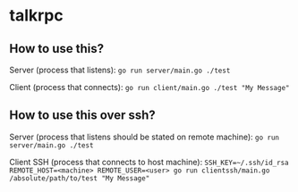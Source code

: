 # talkrpc

## How to use this?

Server (process that listens): `go run server/main.go ./test`

Client (process that connects): `go run client/main.go ./test "My Message"`

## How to use this over ssh?

Server (process that listens should be stated on remote machine): `go run server/main.go ./test`

Client SSH (process that connects to host machine): `SSH_KEY=~/.ssh/id_rsa REMOTE_HOST=<machine> REMOTE_USER=<user> go run clientssh/main.go /absolute/path/to/test "My Message"`
